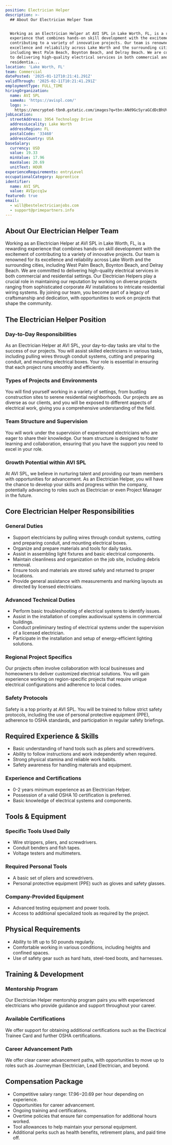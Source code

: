 ```yaml
---
position: Electrician Helper
description: >-
  ## About Our Electrician Helper Team


  Working as an Electrician Helper at AVI SPL in Lake Worth, FL, is a rewarding
  experience that combines hands-on skill development with the excitement of
  contributing to a variety of innovative projects. Our team is renowned for its
  excellence and reliability across Lake Worth and the surrounding cities,
  including West Palm Beach, Boynton Beach, and Delray Beach. We are committed
  to delivering high-quality electrical services in both commercial and
  residentia...
location: 'Lake Worth, FL'
team: Commercial
datePosted: '2025-01-12T10:21:41.291Z'
validThrough: '2025-02-11T10:21:41.291Z'
employmentType: FULL_TIME
hiringOrganization:
  name: AVI SPL
  sameAs: 'https://avispl.com/'
  logo: >-
    https://encrypted-tbn0.gstatic.com/images?q=tbn:ANd9GcSyraGCdDcBhUVCLjb9MI2McsVysMD7wjYlIQ&s
jobLocation:
  streetAddress: 3954 Technology Drive
  addressLocality: Lake Worth
  addressRegion: FL
  postalCode: '33460'
  addressCountry: USA
baseSalary:
  currency: USD
  value: 19.33
  minValue: 17.96
  maxValue: 20.69
  unitText: HOUR
experienceRequirements: entryLevel
occupationalCategory: Apprentice
identifier:
  name: AVI SPL
  value: AVIpccq1w
featured: true
email:
  - will@bestelectricianjobs.com
  - support@primepartners.info
---
```




## About Our Electrician Helper Team

Working as an Electrician Helper at AVI SPL in Lake Worth, FL, is a rewarding experience that combines hands-on skill development with the excitement of contributing to a variety of innovative projects. Our team is renowned for its excellence and reliability across Lake Worth and the surrounding cities, including West Palm Beach, Boynton Beach, and Delray Beach. We are committed to delivering high-quality electrical services in both commercial and residential settings. Our Electrician Helpers play a crucial role in maintaining our reputation by working on diverse projects ranging from sophisticated corporate AV installations to intricate residential wiring systems. By joining our team, you become part of a legacy of craftsmanship and dedication, with opportunities to work on projects that shape the community.

## The Electrician Helper Position

### Day-to-Day Responsibilities

As an Electrician Helper at AVI SPL, your day-to-day tasks are vital to the success of our projects. You will assist skilled electricians in various tasks, including pulling wires through conduit systems, cutting and preparing conduit, and mounting electrical boxes. Your role is essential in ensuring that each project runs smoothly and efficiently.

### Types of Projects and Environments

You will find yourself working in a variety of settings, from bustling construction sites to serene residential neighborhoods. Our projects are as diverse as our clients, and you will be exposed to different aspects of electrical work, giving you a comprehensive understanding of the field.

### Team Structure and Supervision

You will work under the supervision of experienced electricians who are eager to share their knowledge. Our team structure is designed to foster learning and collaboration, ensuring that you have the support you need to excel in your role.

### Growth Potential within AVI SPL

At AVI SPL, we believe in nurturing talent and providing our team members with opportunities for advancement. As an Electrician Helper, you will have the chance to develop your skills and progress within the company, potentially advancing to roles such as Electrician or even Project Manager in the future.

## Core Electrician Helper Responsibilities

### General Duties

- Support electricians by pulling wires through conduit systems, cutting and preparing conduit, and mounting electrical boxes.
- Organize and prepare materials and tools for daily tasks.
- Assist in assembling light fixtures and basic electrical components.
- Maintain cleanliness and organization on the job site, including debris removal.
- Ensure tools and materials are stored safely and returned to proper locations.
- Provide general assistance with measurements and marking layouts as directed by licensed electricians.

### Advanced Technical Duties

- Perform basic troubleshooting of electrical systems to identify issues.
- Assist in the installation of complex audiovisual systems in commercial buildings.
- Conduct preliminary testing of electrical systems under the supervision of a licensed electrician.
- Participate in the installation and setup of energy-efficient lighting solutions.

### Regional Project Specifics

Our projects often involve collaboration with local businesses and homeowners to deliver customized electrical solutions. You will gain experience working on region-specific projects that require unique electrical configurations and adherence to local codes.

### Safety Protocols

Safety is a top priority at AVI SPL. You will be trained to follow strict safety protocols, including the use of personal protective equipment (PPE), adherence to OSHA standards, and participation in regular safety briefings.

## Required Experience & Skills

- Basic understanding of hand tools such as pliers and screwdrivers.
- Ability to follow instructions and work independently when required.
- Strong physical stamina and reliable work habits.
- Safety awareness for handling materials and equipment.

### Experience and Certifications

- 0-2 years minimum experience as an Electrician Helper.
- Possession of a valid OSHA 10 certification is preferred.
- Basic knowledge of electrical systems and components.

## Tools & Equipment

### Specific Tools Used Daily

- Wire strippers, pliers, and screwdrivers.
- Conduit benders and fish tapes.
- Voltage testers and multimeters.

### Required Personal Tools

- A basic set of pliers and screwdrivers.
- Personal protective equipment (PPE) such as gloves and safety glasses.

### Company-Provided Equipment

- Advanced testing equipment and power tools.
- Access to additional specialized tools as required by the project.

## Physical Requirements

- Ability to lift up to 50 pounds regularly.
- Comfortable working in various conditions, including heights and confined spaces.
- Use of safety gear such as hard hats, steel-toed boots, and harnesses.

## Training & Development

### Mentorship Program

Our Electrician Helper mentorship program pairs you with experienced electricians who provide guidance and support throughout your career.

### Available Certifications

We offer support for obtaining additional certifications such as the Electrical Trainee Card and further OSHA certifications.

### Career Advancement Path

We offer clear career advancement paths, with opportunities to move up to roles such as Journeyman Electrician, Lead Electrician, and beyond.

## Compensation Package

- Competitive salary range: $17.96-$20.69 per hour depending on experience.
- Opportunities for career advancement.
- Ongoing training and certifications.
- Overtime policies that ensure fair compensation for additional hours worked.
- Tool allowances to help maintain your personal equipment.
- Additional perks such as health benefits, retirement plans, and paid time off.
